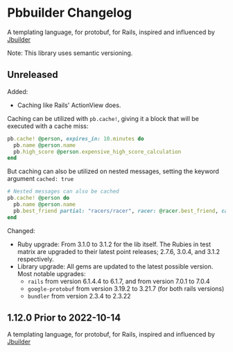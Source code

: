 # Pbbuilder Changelog

A templating language, for protobuf, for Rails, inspired and influenced by [Jbuilder](https://github.com/rails/jbuilder)

Note: This library uses semantic versioning.

## Unreleased

Added:

- Caching like Rails' ActionView does.

Caching can be utilized with `pb.cache!`, giving it a block that will be executed with a cache miss:

```ruby
pb.cache! @person, expires_in: 10.minutes do
  pb.name @person.name
  pb.high_score @person.expensive_high_score_calculation
end
```

But caching can also be utilized on nested messages, setting the keyword argument `cached: true`

```ruby
# Nested messages can also be cached
pb.cache! @person do
  pb.name @person.name
  pb.best_friend partial: "racers/racer", racer: @racer.best_friend, cached: true
end
```

Changed:

- Ruby upgrade: From 3.1.0 to 3.1.2 for the lib itself. The Rubies in test matrix are upgraded to their latest point
  releases; 2.7.6, 3.0.4, and 3.1.2 respectively.
- Library upgrade: All gems are updated to the latest possible version. Most notable upgrades:
  - `rails` from version 6.1.4.4 to 6.1.7, and from version 7.0.1 to 7.0.4
  - `google-protobuf` from version 3.19.2 to 3.21.7 (for both rails versions)
  - `bundler` from version 2.3.4 to 2.3.22

## 1.12.0 Prior to 2022-10-14

A templating language, for protobuf, for Rails, inspired and influenced by [Jbuilder](https://github.com/rails/jbuilder)
